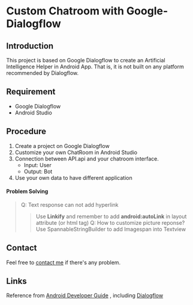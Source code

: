 # Custom Chatroom with Google-Dialogflow

## Introduction
This project is based on Google Dialogflow to create an Artificial Intelligence Helper in Android App. That is, it is not built on any platform recommended by Dialogflow.

## Requirement
* Google Dialogflow
* Android Studio

## Procedure
1. Create a project on Google Dialogflow
2. Customize your own ChatRoom in Android Studio
3. Connection between API.api and your chatroom interface.
    - Input: User
    - Output: Bot 
4. Use your own data to have different application

#### Problem Solving
> Q: Text response can not add hyperlink 
>> Use **Linkify** and remember to add **android:autoLink** in layout attribute (or html tag)
> Q: How to customize picture reponse? 
>> Use SpannableStringBuilder to add Imagespan into Textview

## Contact
Feel free to [contact me](jyunyan.lu@gmail.com) if there's any problem.

## Links

Reference from [Android Developer Guide](https://developer.android.com/guide/) , including [Dialogflow](https://dialogflow.com/)
